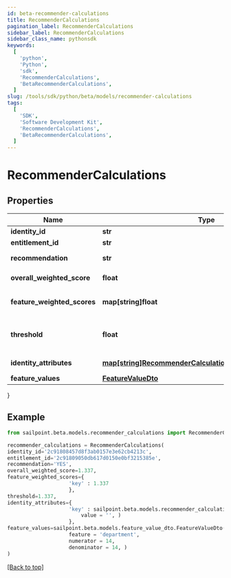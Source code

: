 ```yaml
---
id: beta-recommender-calculations
title: RecommenderCalculations
pagination_label: RecommenderCalculations
sidebar_label: RecommenderCalculations
sidebar_class_name: pythonsdk
keywords:
  [
    'python',
    'Python',
    'sdk',
    'RecommenderCalculations',
    'BetaRecommenderCalculations',
  ]
slug: /tools/sdk/python/beta/models/recommender-calculations
tags:
  [
    'SDK',
    'Software Development Kit',
    'RecommenderCalculations',
    'BetaRecommenderCalculations',
  ]
---
```


# RecommenderCalculations

## Properties

| Name | Type | Description | Notes |
| --- | --- | --- | --- |
| **identity_id** | **str** | The ID of the identity | [optional] |
| **entitlement_id** | **str** | The entitlement ID | [optional] |
| **recommendation** | **str** | The actual recommendation | [optional] |
| **overall_weighted_score** | **float** | The overall weighted score | [optional] |
| **feature_weighted_scores** | **map[string]float** | The weighted score of each individual feature | [optional] |
| **threshold** | **float** | The configured value against which the overallWeightedScore is compared | [optional] |
| **identity_attributes** | [**map[string]RecommenderCalculationsIdentityAttributesValue**](recommender-calculations-identity-attributes-value) | The values for your configured features | [optional] |
| **feature_values** | [**FeatureValueDto**](feature-value-dto) |  | [optional] |

}

## Example

```python
from sailpoint.beta.models.recommender_calculations import RecommenderCalculations

recommender_calculations = RecommenderCalculations(
identity_id='2c91808457d8f3ab0157e3e62cb4213c',
entitlement_id='2c91809050db617d0150e0bf3215385e',
recommendation='YES',
overall_weighted_score=1.337,
feature_weighted_scores={
                    'key' : 1.337
                    },
threshold=1.337,
identity_attributes={
                    'key' : sailpoint.beta.models.recommender_calculations_identity_attributes_value.RecommenderCalculations_identityAttributes_value(
                        value = '', )
                    },
feature_values=sailpoint.beta.models.feature_value_dto.FeatureValueDto(
                    feature = 'department',
                    numerator = 14,
                    denominator = 14, )
)

```

[[Back to top]](#)
